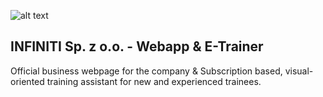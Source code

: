 ![alt text](https://infiniti-fit.pl/_next/image?url=%2Fimages%2F.dedykowane-do-strony-konkretnej%2Fwszechobecne-na-roznych-podstronach%2Fzmienne-startowe-logo-i-fota%2Fzmienne-startowe-logo-i-fota%2Flogo-INFINITI.jpg&w=1920&q=75)

## INFINITI Sp. z o.o. - Webapp & E-Trainer

Official business webpage for the company & Subscription based, visual-oriented training assistant for new and experienced trainees.
